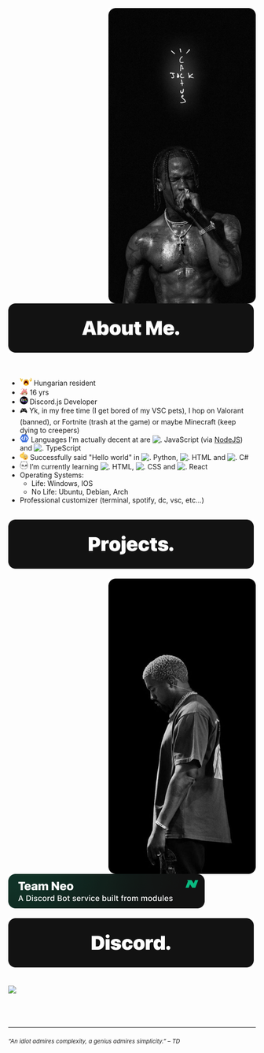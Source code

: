 <div>
<img src="https://raw.githubusercontent.com/BajekekButLost/BajekekButLost/main/Travis.png" width="300" align="right" />
<img src="https://raw.githubusercontent.com/BajekekButLost/BajekekButLost/main/About%20Me.png" width="500" />
<br/>
<br/>
<br/>
  
- <img src="https://raw.githubusercontent.com/BajekekButLost/BajekekButLost/main/Icons/Hungary.webp" alt="." height="16"/> Hungarian resident  
- <img src="https://raw.githubusercontent.com/BajekekButLost/BajekekButLost/main/Icons/Age.gif" alt="." height="16" /> 16 yrs 
- <img src="https://raw.githubusercontent.com/BajekekButLost/BajekekButLost/main/Icons/Discord.js.png" alt="." height="16"/> Discord.js Developer 
- 🎮 Yk, in my free time (I get bored of my VSC pets), I hop on Valorant (banned), or Fortnite (trash at the game) or maybe Minecraft (keep dying to creepers)
- <img src="https://raw.githubusercontent.com/BajekekButLost/BajekekButLost/main/Icons/Developer.gif" alt="." height="16" /> Languages I'm actually decent at are <img src="https://cdn.simpleicons.org/JavaScript" alt="." width="16" height="16"/> JavaScript (via [NodeJS](https://nodejs.org/)) and <img src="https://cdn.simpleicons.org/TypeScript" alt="." width="16" height="16"/> TypeScript
- <img src="https://raw.githubusercontent.com/BajekekButLost/BajekekButLost/main/Icons/SickBro.webp" alt="." height="16" /> Successfully said "Hello world" in <img src="https://cdn.simpleicons.org/Python" alt="." width="16" height="16"/> Python, <img src="https://cdn.simpleicons.org/HTML5" alt="." width="16" height="16"/> HTML and <img src="https://cdn.simpleicons.org/.NET" alt="." width="16" height="16"/> C#
- <img src="https://raw.githubusercontent.com/BajekekButLost/BajekekButLost/main/Icons/Learning.webp" alt="." height="16" /> I’m currently learning <img src="https://cdn.simpleicons.org/HTML5" alt="." width="16" height="16"/> HTML, <img src="https://cdn.simpleicons.org/CSS3" alt="." width="16" height="16"/> CSS and <img src="https://cdn.simpleicons.org/React" alt="." width="16" height="16"/> React
- Operating Systems:
  - Life: Windows, IOS
  - No Life: Ubuntu, Debian, Arch
- Professional customizer (terminal, spotify, dc, vsc, etc...)

<br/>
<img src="https://raw.githubusercontent.com/BajekekButLost/BajekekButLost/main/Profile.png" width="500" />
<br/>
<br/>
<img src="https://raw.githubusercontent.com/BajekekButLost/BajekekButLost/main/Ye.png" width="300" align="right" />
  
<a href="https://teamneo.xyz/"  align="left">
    <img width="400" src="https://raw.githubusercontent.com/BajekekButLost/BajekekButLost/main/Projects/Team%20Neo.png">
</a>

<br/>
<br/>
<img src="https://raw.githubusercontent.com/BajekekButLost/BajekekButLost/main/Discord.png" width="500" />
<br/>
<br/>
<br/>

<a href="https://discord.com/users/721746046543331449">
    <img src="https://lanyard.cnrad.dev/api/853592633489227776?theme=dark&bg=121212&borderRadius=10px&animated=true&idleMessage=Prolly%20chillin%27%20or%20smt%20%20%C2%AF%5C_%28%E3%83%84%29_%2F%C2%AF">
</a>
</div>

<br/>
<br/>
<br/>

---
<sub>  *“An idiot admires complexity, a genius admires simplicity.” – TD* </sub>
